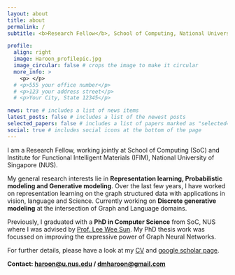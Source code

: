 ```yaml
---
layout: about
title: about
permalink: /
subtitle: <b>Research Fellow</b>, School of Computing, National University of Singapore

profile:
  align: right
  image: Haroon_profilepic.jpg
  image_circular: false # crops the image to make it circular
  more_info: >
    <p> </p>
  # <p>555 your office number</p>
  # <p>123 your address street</p>
  # <p>Your City, State 12345</p>

news: true # includes a list of news items
latest_posts: false # includes a list of the newest posts
selected_papers: false # includes a list of papers marked as "selected={true}"
social: true # includes social icons at the bottom of the page
---
```


I am a Research Fellow, working jointly at School of Computing (SoC) and Institute for Functional Intelligent Materials (IFIM), National University of Singapore (NUS). <!--, where I work on <b>Graph Neural Networks</b> and their applications in molecular representation learning.-->

My general research interests lie in <b>Representation learning, Probabilistic modeling and Generative modeling</b>. Over the last few years, I have worked on representation learning on the graph structured data with applications in vision, language and Science. Currently working on <b>Discrete generative modeling</b> at the intersection of Graph and Language domains.

Previously, I graduated with a <b>PhD in Computer Science</b> from SoC, NUS where I was advised by [Prof. Lee Wee Sun](https://www.comp.nus.edu.sg/~leews/). My PhD thesis work was focussed on improving the expressive power of Graph Neural Networks.

For further details, please have a look at my <a href="https://drive.google.com/file/d/17WI0rXHl2-el6DnCpjyedkCTomrAcgSy/view?usp=share_link">CV</a> and <a href="https://scholar.google.com/citations?user=y5sZgJQAAAAJ&hl">google scholar page</a>.

<b>Contact: haroon@u.nus.edu / dmharoon@gmail.com</b>
